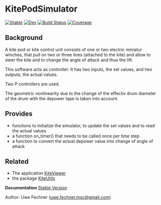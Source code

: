 # KitePodSimulator

[![Stable](https://img.shields.io/badge/docs-stable-blue.svg)](https://ufechner7.github.io/KitePodSimulator.jl/stable)
[![Dev](https://img.shields.io/badge/docs-dev-blue.svg)](https://ufechner7.github.io/KitePodSimulator.jl/dev)
[![Build Status](https://github.com/ufechner7/KitePodSimulator.jl/actions/workflows/CI.yml/badge.svg?branch=main)](https://github.com/ufechner7/KitePodSimulator.jl/actions/workflows/CI.yml?query=branch%3Amain)
[![Coverage](https://codecov.io/gh/ufechner7/KitePodSimulator.jl/branch/main/graph/badge.svg)](https://codecov.io/gh/ufechner7/KitePodSimulator.jl)

## Background
A kite pod or kite control unit consists of one or two electric miniatur winches, that pull on two or three lines (attached to the kite) and allow to steer the kite and to change the angle of attack and thus the lift.

This software acts as controller: It has two inputs, the set values, and two outputs, the actual values.

Two P controllers are used. 

The geometric nonlinearity due to the change of the effectiv drum diameter of the drum with the depower tape is taken into account.

## Provides

- functions to initialize the simulator, to update the set values and to read the actual values
- a function on_timer() that needs to be called once per time step
- a function to convert the actual depower value into change of angle of attack

## Related
- The application [KiteViewer](https://github.com/ufechner7/KiteViewer)
- the package [KiteUtils](https://github.com/ufechner7/KiteUtils.jl)

**Documentation** [Stable Version](https://ufechner7.github.io/KitePodSimulator.jl/stable)

Author: Uwe Fechner (uwe.fechner.msc@gmail.com)
